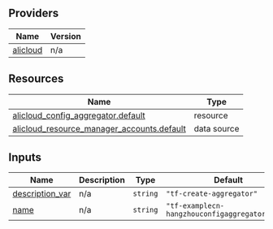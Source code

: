 <!-- BEGIN_TF_DOCS -->
## Providers

| Name | Version |
|------|---------|
| <a name="provider_alicloud"></a> [alicloud](#provider\_alicloud) | n/a |

## Resources

| Name | Type |
|------|------|
| [alicloud_config_aggregator.default](https://registry.terraform.io/providers/hashicorp/alicloud/latest/docs/resources/config_aggregator) | resource |
| [alicloud_resource_manager_accounts.default](https://registry.terraform.io/providers/hashicorp/alicloud/latest/docs/data-sources/resource_manager_accounts) | data source |

## Inputs

| Name | Description | Type | Default | Required |
|------|-------------|------|---------|:--------:|
| <a name="input_description_var"></a> [description\_var](#input\_description\_var) | n/a | `string` | `"tf-create-aggregator"` | no |
| <a name="input_name"></a> [name](#input\_name) | n/a | `string` | `"tf-examplecn-hangzhouconfigaggregator39050"` | no |
<!-- END_TF_DOCS -->    